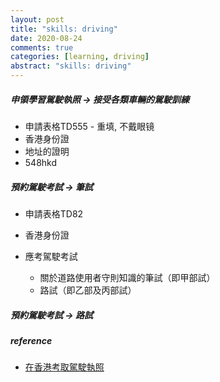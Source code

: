 ```yaml
---
layout: post
title: "skills: driving"
date: 2020-08-24
comments: true
categories: [learning, driving]
abstract: "skills: driving"
---
```


##### 申領學習駕駛執照  -> 接受各類車輛的駕駛訓練
   * 申請表格TD555   - 重填, 不戴眼镜  
   * 香港身份證  
   * 地址的證明   
   * 548hkd  


##### 預約駕駛考試  -> 筆試
   * 申請表格TD82  
   * 香港身份證  

   * 應考駕駛考試  
     - 關於道路使用者守則知識的筆試（即甲部試）
     - 路試（即乙部及丙部試） 

##### 預約駕駛考試  -> 路試


##### reference
* [在香港考取駕駛執照](https://www.gov.hk/tc/residents/transport/drivinglicense/becomeadriver.htm)